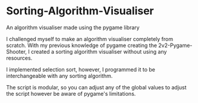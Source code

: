 # Sorting-Algorithm-Visualiser
An algorithm visualiser made using the pygame library

I challenged myself to make an algorithm visualiser completely from scratch.
With my previous knowledge of pygame creating the 2v2-Pygame-Shooter, I 
created a sorting algorithm visualiser without using any resources.

I implemented selection sort, however, I programmed it to be interchangeable 
with any sorting algorithm.

The script is modular, so you can adjust any of the global values
to adjust the script however be aware of pygame's limitations.
